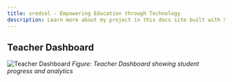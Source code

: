 ```yaml
---
title: sredsol - Empowering Education through Technology
description: Learn more about my project in this docs site built with Starlight.
---
```


## Teacher Dashboard

![Teacher Dashboard](https://pub-06409f5e52e74d98a8913004beec15dd.r2.dev/images/student-dash2.png)
*Figure: Teacher Dashboard showing student progress and analytics*
